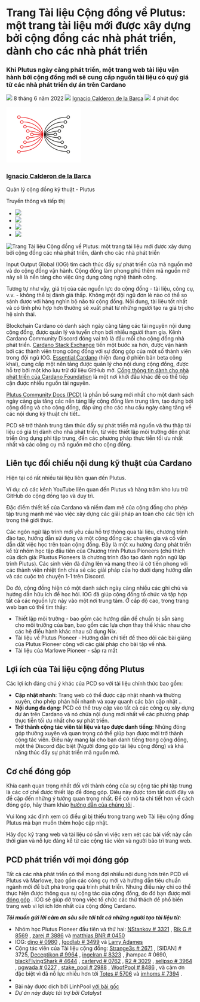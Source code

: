 # Trang Tài liệu Cộng đồng về Plutus: một trang tài liệu mới được xây dựng bởi cộng đồng các nhà phát triển, dành cho các nhà phát triển

### **Khi Plutus ngày càng phát triển, một trang web tài liệu vận hành bởi cộng đồng mới sẽ cung cấp nguồn tài liệu có quý giá từ các nhà phát triển dự án trên Cardano**

![](img/2022-06-08-plutus-community-docs-a-new-documentation-site-for-devs-by-devs.002.png) 8 tháng 6 năm 2022 ![](img/2022-06-08-plutus-community-docs-a-new-documentation-site-for-devs-by-devs.002.png) [Ignacio Calderon de la Barca](/en/blog/authors/gonzalo-ignacio-calderon-de-la-barca-rodo/page-1/) ![](img/2022-06-08-plutus-community-docs-a-new-documentation-site-for-devs-by-devs.003.png) 4 phút đọc

![Ignacio Calderon de la Barca](img/2022-06-08-plutus-community-docs-a-new-documentation-site-for-devs-by-devs.004.png)[](/en/blog/authors/gonzalo-ignacio-calderon-de-la-barca-rodo/page-1/)

### [**Ignacio Calderon de la Barca**](/en/blog/authors/gonzalo-ignacio-calderon-de-la-barca-rodo/page-1/)

Quản lý cộng đồng kỹ thuật - Plutus

Truyền thông và tiếp thị

- ![](img/2022-06-08-plutus-community-docs-a-new-documentation-site-for-devs-by-devs.005.png)[](mailto:ignacio.calderondelab@iohk.io "Email")
- ![](img/2022-06-08-plutus-community-docs-a-new-documentation-site-for-devs-by-devs.006.png)[](https://www.linkedin.com/in/ignacio-calderon-de-la-bar%C3%A7a-7a9199130/ "LinkedIn")
- ![](img/2022-06-08-plutus-community-docs-a-new-documentation-site-for-devs-by-devs.007.png)[](https://twitter.com/igodlab "Twitter")
- ![](img/2022-06-08-plutus-community-docs-a-new-documentation-site-for-devs-by-devs.008.png)[](https://github.com/Igodlab "GitHub")

![Trang Tài liệu Cộng đồng về Plutus: một trang tài liệu mới được xây dựng bởi cộng đồng các nhà phát triển, dành cho các nhà phát triển](https://github.com/cardano2vn/iohk-blog/blob/main/vi/docs1/2022/06/img/2022-06-08-plutus-community-docs-a-new-documentation-site-for-devs-by-devs.009.png?raw=true)

Input Output Global (IOG) tìm cách thúc đẩy sự phát triển của mã nguồn mở và do cộng đồng vận hành. Cộng đồng làm phong phú thêm mã nguồn mở này sẽ là nền tảng cho việc ứng dụng công nghệ thành công.

Tương tự như vậy, giá trị của các nguồn lực do cộng đồng - tài liệu, công cụ, v.v. - không thể bị đánh giá thấp. Không một đội ngũ đơn lẻ nào có thể so sánh được với hàng nghìn bộ não từ cộng đồng. Nội dung, tài liệu tốt nhất và có tính phù hợp hơn thường sẽ xuất phát từ những người tạo ra giá trị cho hệ sinh thái.

Blockchain Cardano có danh sách ngày càng tăng các tài nguyên nội dung cộng đồng, được quản lý và tuyển chọn bởi nhiều người tham gia. Kênh Cardano Community Discord đóng vai trò là đầu mối cho cộng đồng nhà phát triển. [Cardano Stack Exchange](https://cardano.stackexchange.com/) tiến một bước xa hơn, được vận hành bởi các thành viên trong cộng đồng với sự đóng góp của một số thành viên trong đội ngũ IOG. [Essential Cardano](https://www.essentialcardano.io/) (hiện đang ở phiên bản beta công khai), cung cấp một nền tảng được quản lý cho nội dung cộng đồng, được hỗ trợ bởi một kho lưu trữ dữ liệu GitHub mở. [Cổng thông tin dành cho nhà phát triển của Cardano Foundation](https://developers.cardano.org/) là một nơi khởi đầu khác để có thể tiếp cận được nhiều nguồn tài nguyên.

[Plutus Community Docs (PCD)](https://plutus-community.readthedocs.io/en/latest/) là phần bổ sung mới nhất cho một danh sách ngày càng gia tăng các nền tảng lấy cộng đồng làm trung tâm, tạo dựng bởi cộng đồng và cho cộng đồng, đáp ứng cho các nhu cầu ngày càng tăng về các nội dung kỹ thuật chi tiết..

PCD sẽ trở thành trung tâm thúc đẩy sự phát triển mã nguồn và thu thập tài liệu có giá trị dành cho nhà phát triển, từ việc thiết lập môi trường đến phát triển ứng dụng phi tập trung, đến các phương pháp thực tiễn tối ưu nhất nhất và các công cụ mã nguồn mở cho cộng đồng.

## **Liên tục đối chiếu nội dung kỹ thuật của Cardano**

Hiện tại có rất nhiều tài liệu liên quan đến Plutus.

Ví dụ: có các kênh YouTube liên quan đến Plutus và hàng trăm kho lưu trữ GitHub do cộng đồng tạo và duy trì.

Đặc điểm thiết kế của Cardano và niềm đam mê của cộng đồng cho phép tập trung mạnh mẽ vào việc xây dựng các giải pháp an toàn cho các tiện ích trong thế giới thực.

Các ngôn ngữ lập trình mới yêu cầu hỗ trợ thông qua tài liệu, chương trình đào tạo, hướng dẫn sử dụng và một cộng đồng các chuyên gia và cố vấn dẫn dắt việc học trên toàn cộng đồng. Đây là một xu hướng đang phát triển kể từ nhóm học tập đầu tiên của Chương trình Plutus Pioneers (chú thích của dịch giả: Plustus Pioneers là chương trình đào tạo dành ngôn ngữ lập trình Plutus). Các sinh viên đã đứng lên và mang theo lá cờ tiên phong với các thành viên nhiệt tình chia sẻ các giải pháp của họ dưới dạng hướng dẫn và các cuộc trò chuyện 1-1 trên Discord.

Do đó, cộng đồng hiện có một danh sách ngày càng nhiều các ghi chú và hướng dẫn hữu ích để học hỏi. IOG đã giúp cộng đồng tổ chức và tập hợp tất cả các nguồn lực này vào một nơi trung tâm. Ở cấp độ cao, trong trang web bạn có thể tìm thấy:

- Thiết lập môi trường - bao gồm các hướng dẫn để chuẩn bị sẵn sàng cho môi trường của bạn, bao gồm các lựa chọn thay thế khác nhau cho các hệ điều hành khác nhau sử dụng Nix.
- Tài liệu về Plutus Pioneer - Hướng dẫn chi tiết để theo dõi các bài giảng của Plutus Pioneer cộng với các giải pháp cho bài tập về nhà.
- Tài liệu của Marlowe Pioneer - sắp ra mắt

## **Lợi ích của Tài liệu cộng đồng Plutus**

Các lợi ích đáng chú ý khác của PCD so với tài liệu chính thức bao gồm:

- **Cập nhật nhanh**: Trang web có thể được cập nhật nhanh và thường xuyên, cho phép phản hồi nhanh và xoay quanh các bản cập nhật ..
- **Nội dung đa dạng**: PCD có thể truy cập vào tất cả các công cụ xây dựng dự án trên Cardano và nó chứa nội dung mới nhất về các phương pháp thực tiễn tối ưu nhất cho sự phát triển.
- **Trở thành cộng tác viên tài liệu và tạo được danh tiếng**: Những đóng góp thường xuyên và quan trọng có thể giúp bạn được mời trở thành cộng tác viên. Điều này mang lại cho bạn danh tiếng trong cộng đồng, một thẻ Discord đặc biệt (Người đóng góp tài liệu cộng đồng) và khả năng thúc đẩy sự phát triển mã nguồn mở.

## **Cơ chế đóng góp**

Khía cạnh quan trọng nhất đối với thành công của sự cộng tác phi tập trung là các cơ chế được thiết lập để đóng góp. Điều này được tóm tắt dưới đây và đề cập đến những ý tưởng quan trọng nhất. Để có mô tả chi tiết hơn về cách đóng góp, hãy tham khảo [hướng dẫn của chúng tôi](https://github.com/input-output-hk/plutus-community/blob/main/CONTRIBUTING.md) .

Vui lòng xác định xem có điều gì bị thiếu trong trang web Tài liệu cộng đồng Plutus mà bạn muốn thêm hoặc cập nhật.

Hãy đọc kỹ trang web và tài liệu có sẵn vì việc xem xét các bài viết này cần thời gian và nỗ lực đáng kể từ các cộng tác viên và người bảo trì trang web.

## **PCD phát triển với mọi đóng góp**

Tất cả các nhà phát triển có thể mong đợi nhiều nội dung hơn trên PCD về Plutus và Marlowe, bao gồm các công cụ mới và hướng dẫn tiêu chuẩn ngành mới để bứt phá trong quá trình phát triển. Nhưng điều này chỉ có thể thực hiện được thông qua sự cộng tác của cộng đồng, do đó bạn được mời [đóng góp](https://github.com/input-output-hk/plutus-community) . IOG sẽ giúp đỡ trong việc tổ chức các thử thách để phổ biến trang web vì lợi ích lớn nhất của cộng đồng Cardano.

***Tôi muốn gửi lời cảm ơn sâu sắc tới tất cả những người tạo tài liệu từ:***

- Nhóm học Plutus Pioneer đầu tiên và thứ hai: [NStankov # 3321](https://github.com/nstankov-bg) , [Rik G # 8569](https://github.com/rikgirbes) , [zarej # 3886](https://github.com/zarej) và [matthias BNR # 0450](https://github.com/mputz86)
- IOG: [dino # 0980](https://github.com/dino-) , [Igodlab # 3499](https://github.com/Igodlab) và [Larry Adames](https://github.com/ladamesny)
- Cộng tác viên của Tài liệu cộng đồng: [Strange3s # 2671](https://github.com/grzegorznowak) , [SIDAN] # 3725, [Deceptikon # 9964](https://github.com/FELIS-CORP) , [ingelran # 8323](https://github.com/bbauer02) , jhampac # 0690, [blackFlyingShark # 4644](http://github.com/thishermit/) , [carleryd # 0762](https://github.com/carleryd) , [R2 # 3029](https://github.com/Roslon) , [selipso # 3964](https://github.com/selipso) , [pgwada # 0227](https://github.com/armada-alliance/armada-alliance) , [stake_pool # 2988](https://github.com/stake-pool) , [WoofPool # 8486](https://github.com/extramileit) , và cảm ơn đặc biệt vì đã nỗ lực nhiều hơn tới [Totes # 5706](https://github.com/Totes5706) và [jmhoms # 7394](https://github.com/jmhoms) .
- 
- Bài này được dịch bởi LinhPool [với bài gốc](https://iohk.io/en/blog/posts/2022/06/08/plutus-community-docs-a-new-documentation-site-for-devs-by-devs/)
- *Dự án này được tài trợ bởi Catalyst*
